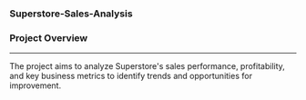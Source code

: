 ### Superstore-Sales-Analysis


### Project Overview
---
The project aims to analyze Superstore's sales performance, profitability, and key business metrics to identify trends and opportunities for improvement.
